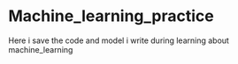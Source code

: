 # Machine_learning_practice
Here i save the code and model i write during learning about machine_learning
